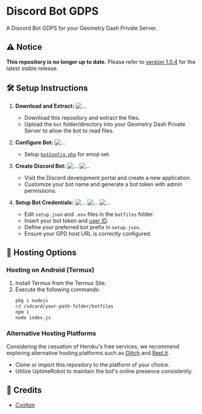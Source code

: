 # Discord Bot GDPS 

A Discord Bot GDPS for your Geometry Dash Private Server.

## ⚠️ Notice

**This repository is no longer up to date.** Please refer to [version 1.0.4](https://github.com/FamryAmri/Discord-Bot-GDPS/releases/tag/1.0.4) for the latest stable release.

## 🛠️ Setup Instructions

1. **Download and Extract:**
   ![...](https://github.com/FamryAmri/Discord-Bot-GDPS/assets/77547237/9d794639-cf92-4b65-b9ba-65383c4fd4ec)
   - Download this repository and extract the files.
   - Upload the `bot` folder/directory into your Geometry Dash Private Server to allow the bot to read files.

2. **Configure Bot:**
   ![...](https://github.com/FamryAmri/Discord-Bot-GDPS/assets/77547237/9f2ba97b-b4f3-47a2-b653-91439e0af3c1)
   - Setup [`botConfig.php`](https://github.com/FamryAmri/Discord-Bot-GDPS/blob/master/bot/botConfig.php) for emoji set.

3. **Create Discord Bot:**
   ![...](http://famrygd.5v.pl/totur/image1.png)
   ![...](http://famrygd.5v.pl/totur/image2.png)
   - Visit the Discord development portal and create a new application.
   - Customize your bot name and generate a bot token with admin permissions.

5. **Setup Bot Credentials:**
   ![...](http://famrygd.5v.pl/totur/image4.png)
   ![...](https://github.com/FamryAmri/Discord-Bot-GDPS/assets/77547237/c39de078-28fd-47d8-b372-475702d9ac6f)
   ![...](https://github.com/FamryAmri/Discord-Bot-GDPS/assets/77547237/b421dfdf-894d-447a-bdff-daec8fef7ada)
   - Edit `setup.json` and `.env` files in the `botfiles` folder.
   - Insert your bot token and [user ID](https://support.discordapp.com/hc/en-us/articles/360000291932).
   - Define your preferred bot prefix in `setup.json`.
   - Ensure your GPD host URL is correctly configured.

## 🚀 Hosting Options

### Hosting on Android (Termux)
1. Install Termux from the Termux Site.
2. Execute the following commands:
   ```bash
   pkg i nodejs
   cd /sdcard/your-path-folder/botfiles
   npm i
   node index.js
   ```

### Alternative Hosting Platforms

Considering the cessation of Heroku's free services, we recommend exploring alternative hosting platforms such as [Glitch](http://glitch.com) and [Repl.it](http://repl.it).
- Clone or import this repository to the platform of your choice.
- Utilize UptimeRobot to maintain the bot's online presence consistently.

## 📝 Credits

- [Cvolton](http://github.com/cvolton)
